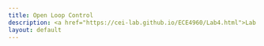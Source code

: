 ```yaml
---
title: Open Loop Control
description: <a href="https://cei-lab.github.io/ECE4960/Lab4.html">Lab 4</a>
layout: default
---
```


